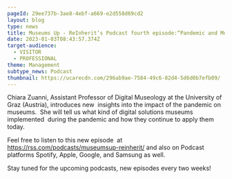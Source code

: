 ```yaml
---
pageId: 29ee737b-3ae8-4ebf-a669-e2d558d69cd2
layout: blog
type: news
title: Museums Up - ReInherit’s Podcast fourth episode:“Pandemic and Museums”
date: 2023-01-03T08:43:57.374Z
target-audience:
  - VISITOR
  - PROFESSIONAL
theme: Management
subtype_news: Podcast
thumbnail: https://ucarecdn.com/296ab9ae-7584-49c6-82d4-5d6d0b7efb09/
---
```

Chiara Zuanni, Assistant Professor of Digital Museology at the University of Graz (Austria), introduces new  insights into the impact of the pandemic on museums.  She will tell us what kind of digital solutions museums implemented  during the pandemic and how they continue to apply them today.

Feel free to listen to this new episode  at <https://rss.com/podcasts/museumsup-reinherit/> and also on Podcast platforms Spotify, Apple, Google, and Samsung as well.

Stay tuned for the upcoming podcasts, new episodes every two weeks!